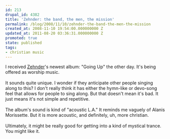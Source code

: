 ```yaml
---
id: 213
drupal_id: 4382
title: 'Zehnder: the band, the men, the mission'
permalink: /blog/2008/11/10/zehnder-the-band-the-men-the-mission
created_at: 2008-11-10 19:54:00.000000000 Z
updated_at: 2011-08-20 03:36:31.000000000 Z
promoted: true
state: published
tags:
- christian music
---
```

I received <a href="http://www.ztheband.com/index.php">Zehnder</a>'s newest album: "Going Up" the other day. It's being offered as worship music.<br /><br />It sounds quite unique. I wonder if they anticipate other people singing along to this? I don't really think it has either the hymn-like or devo-song feel that allows for people to sing along. But that doesn't mean it's bad. It just means it's not simple and repetitive.<br /><br />The album's sound is kind of "acoustic L.A." It reminds me vaguely of Alanis Morissette. But it is more acoustic, and definitely, uh, more christian.<br /><br />Ultimately, it might be really good for getting into a kind of mystical trance. You might like it.
